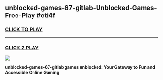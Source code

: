 
## unblocked-games-67-gitlab-Unblocked-Games-Free-Play #eti4f
<h3>
<a href="https://us.freeplayer.one?title=unblocked-games-67-gitlab&ref=9M">CLICK TO PLAY</a></h3>
<hr>

<h3>
<a href="https://us.freeplayer.one?title=unblocked-games-67-gitlab&ref=9M">CLICK 2 PLAY</a>
  
</h3>

<a href="https://us.freeplayer.one?title=unblocked-games-67-gitlab&ref=9M"><img src="https://clearcache.store/games.png"></a>


**unblocked-games-67-gitlab games unblocked: Your Gateway to Fun and Accessible Online Gaming**
